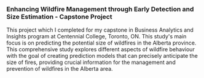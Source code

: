 ### Enhancing Wildfire Management through Early Detection and Size Estimation - Capstone Project

This project which I completed for my capstone in Business Analytics and Insights program at Centennial College, Toronto, ON. This study's main focus is on predicting the potential size of wildfires in the Alberta province. This comprehensive study explores different aspects of wildfire behaviour with the goal of creating prediction models that can precisely anticipate the size of fires, providing crucial information for the management and prevention of wildfires in the Alberta area.

